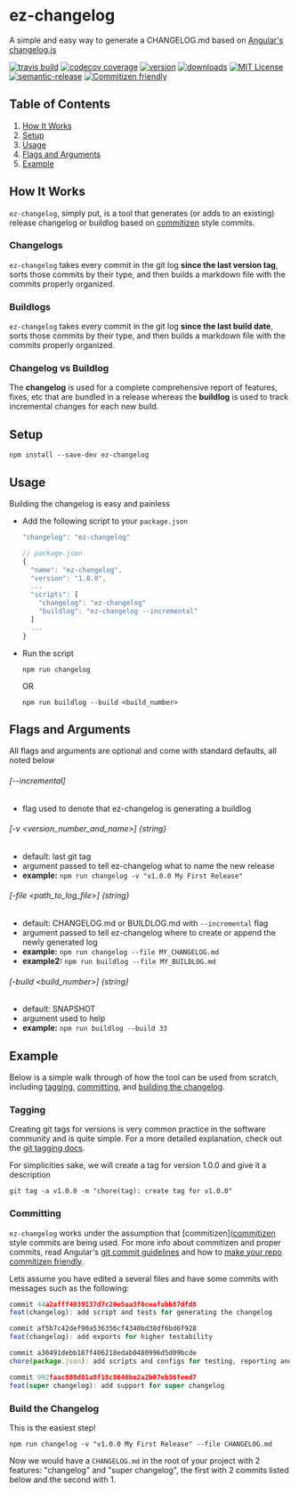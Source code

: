 # ez-changelog
A simple and easy way to generate a CHANGELOG.md based on 
[Angular's changelog.js](https://github.com/angular/angular.js/blob/master/changelog.js)

[![travis build](https://img.shields.io/travis/dougiefresh49/ez-changelog.svg?style=flat-square)](https://travis-ci.org/dougiefresh49/ez-changelog)
[![codecov coverage](https://img.shields.io/codecov/c/github/dougiefresh49/ez-changelog.svg?style=flat-square)](https://codecov.io/github/dougiefresh49/ez-changelog)
[![version](https://img.shields.io/npm/v/ez-changelog.svg?style=flat-square)](http://npm.im/ez-changelog)
[![downloads](https://img.shields.io/npm/dm/ez-changelog.svg?style=flat-square)](http://npm-stat.com/charts.html?package=ez-changelog&from=2016-23-01)
[![MIT License](https://img.shields.io/npm/l/ez-changelog.svg?style=flat-square)](http://opensource.org/licenses/MIT)
[![semantic-release](https://img.shields.io/badge/%20%20%F0%9F%93%A6%F0%9F%9A%80-semantic--release-e10079.svg?style=flat-square)](https://github.com/semantic-release/semantic-release)
[![Commitizen friendly](https://img.shields.io/badge/commitizen-friendly-brightgreen.svg?style=flat-square)](http://commitizen.github.io/cz-cli/)


## Table of Contents

  1. [How It Works](#how-it-works)
  1. [Setup](#setup)
  1. [Usage](#usage)
  1. [Flags and Arguments](#flags-and-arguments)
  1. [Example](#example)

## How It Works
`ez-changelog`, simply put, is a tool that generates (or adds to an existing) release changelog or buildlog based on 
[commitizen](https://github.com/commitizen/cz-cli) style commits. 

### Changelogs
`ez-changelog` takes every commit in the git log **since the last version tag**, sorts those commits by their type, 
and then builds a markdown file with the commits properly organized.  

### Buildlogs
`ez-changelog` takes every commit in the git log **since the last build date**, sorts those commits by their type, 
and then builds a markdown file with the commits properly organized. 

### Changelog vs Buildlog
The **changelog** is used for a complete comprehensive report of features, fixes, etc that are bundled in a release
whereas the **buildlog** is used to track incremental changes for each new build.  


## Setup 

`npm install --save-dev ez-changelog`


## Usage
Building the changelog is easy and painless

* Add the following script to your `package.json`

  ```js
  "changelog": "ez-changelog"
  ```

  ```js
  // package.json
  {
    "name": "ez-changelog",
    "version": "1.0.0",
    ...
    "scripts": [
      "changelog": "ez-changelog"
      "buildlog": "ez-changelog --incremental"
    ]     
    ...
  }  
  ```

* Run the script

  `npm run changelog`
  
  OR
  
  `npm run buildlog --build <build_number>`


## Flags and Arguments
All flags and arguments are optional and come with standard defaults, all noted below

###### [--incremental] 
  - flag used to denote that ez-changelog is generating a buildlog


###### [-v <version_number_and_name>] {string}
  - default: last git tag
  - argument passed to tell ez-changelog what to name the new release
  - **example:** `npm run changelog -v "v1.0.0 My First Release"`

  
###### [-file <path_to_log_file>] {string}
  - default: CHANGELOG.md or BUILDLOG.md with `--incremental` flag
  - argument passed to tell ez-changelog where to create or append the newly generated log
  - **example:** `npm run changelog --file MY_CHANGELOG.md`
  - **example2:** `npm run buildlog --file MY_BUILDLOG.md`


###### [-build <build_number>] {string}
  - default: SNAPSHOT
  - argument used to help 
  - **example:** `npm run buildlog --build 33` 
 

## Example
Below is a simple walk through of how the tool can be used from scratch, including [tagging](#tagging), 
[committing](#commiting-changes), and [building the changelog](#build-the-changelog).

### Tagging
Creating git tags for versions is very common practice in the software community and is quite simple. For a 
more detailed explanation, check out the [git tagging docs](https://git-scm.com/book/en/v2/Git-Basics-Tagging).

For simplicities sake, we will create a tag for version 1.0.0 and give it a description

`git tag -a v1.0.0 -m "chore(tag): create tag for v1.0.0"`

### Committing
`ez-changelog` works under the assumption that [commitizen]([commitizen](https://github.com/commitizen/cz-cli) 
style commits are being used. For more info about commitizen and proper commits, read 
Angular's [git commit guidelines](https://github.com/angular/angular.js/blob/master/CONTRIBUTING.md#commit) and
how to [make your repo commitizen friendly](https://github.com/commitizen/cz-cli#making-your-repo-commitizen-friendly).

Lets assume you have edited a several files and have some commits with messages such as the following:

```js
commit 44a2afff4039137d7c20e5aa3f0ceafabb87dfd8 
feat(changelog): add script and tests for generating the changelog

commit af5b7c42def90a536356cf4340bd38df6bd6f928
feat(changelog): add exports for higher testability

commit a30491debb187f406218edab0480996d5d09bcde
chore(package.json): add scripts and configs for testing, reporting and pre-commit

commit 992faac888d81a8f18c8646be2a2b07eb36feed7
feat(super changelog): add support for super changelog
```

### Build the Changelog
This is the easiest step!

`npm run changelog -v "v1.0.0 My First Release" --file CHANGELOG.md`

Now we would have a `CHANGELOG.md` in the root of your project with 2 features: "changelog" and 
"super changelog", the first with 2 commits listed below and the second with 1.